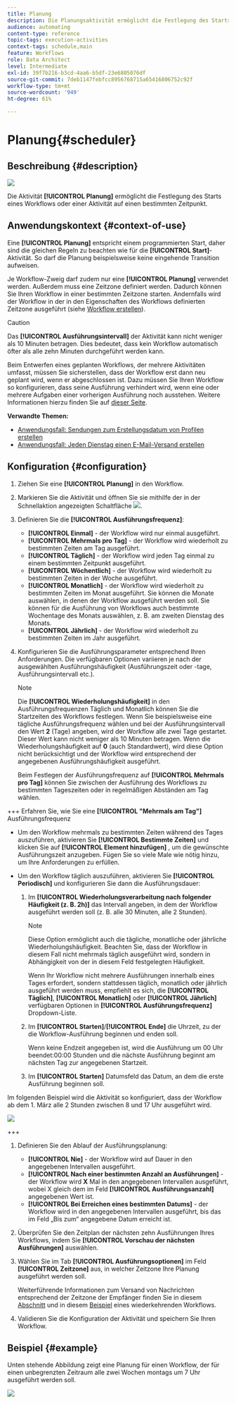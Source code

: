 ```yaml
---
title: Planung
description: Die Planungsaktivität ermöglicht die Festlegung des Starts eines Workflows oder einer Aktivität auf einen bestimmten Zeitpunkt.
audience: automating
content-type: reference
topic-tags: execution-activities
context-tags: schedule,main
feature: Workflows
role: Data Architect
level: Intermediate
exl-id: 39f7b216-b3cd-4aa6-b5df-23e6805076df
source-git-commit: 7deb1147febfcc8956768715a65416806752c92f
workflow-type: tm+mt
source-wordcount: '949'
ht-degree: 61%

---
```


# Planung{#scheduler}

## Beschreibung {#description}

![](assets/scheduler.png)

Die Aktivität **[!UICONTROL Planung]** ermöglicht die Festlegung des Starts eines Workflows oder einer Aktivität auf einen bestimmten Zeitpunkt.

## Anwendungskontext {#context-of-use}

Eine **[!UICONTROL Planung]** entspricht einem programmierten Start, daher sind die gleichen Regeln zu beachten wie für die **[!UICONTROL Start]**-Aktivität. So darf die Planung beispielsweise keine eingehende Transition aufweisen.

Je Workflow-Zweig darf zudem nur eine **[!UICONTROL Planung]** verwendet werden. Außerdem muss eine Zeitzone definiert werden. Dadurch können Sie Ihren Workflow in einer bestimmten Zeitzone starten. Andernfalls wird der Workflow in der in den Eigenschaften des Workflows definierten Zeitzone ausgeführt (siehe [Workflow erstellen](../../automating/using/building-a-workflow.md)).

>[!CAUTION]
>
>Das **[!UICONTROL Ausführungsintervall]** der Aktivität kann nicht weniger als 10 Minuten betragen. Dies bedeutet, dass kein Workflow automatisch öfter als alle zehn Minuten durchgeführt werden kann.

Beim Entwerfen eines geplanten Workflows, der mehrere Aktivitäten umfasst, müssen Sie sicherstellen, dass der Workflow erst dann neu geplant wird, wenn er abgeschlossen ist. Dazu müssen Sie Ihren Workflow so konfigurieren, dass seine Ausführung verhindert wird, wenn eine oder mehrere Aufgaben einer vorherigen Ausführung noch ausstehen. Weitere Informationen hierzu finden Sie auf [dieser Seite](../../automating/using/scheduled-workflows-execution.md).

**Verwandte Themen:**

* [Anwendungsfall: Sendungen zum Erstellungsdatum von Profilen erstellen](../../automating/using/workflow-creation-date-query.md)
* [Anwendungsfall: Jeden Dienstag einen E-Mail-Versand erstellen](../../automating/using/workflow-weekly-offer.md)

## Konfiguration {#configuration}

1. Ziehen Sie eine **[!UICONTROL Planung]** in den Workflow.
1. Markieren Sie die Aktivität und öffnen Sie sie mithilfe der in der Schnellaktion angezeigten Schaltfläche ![](assets/edit_darkgrey-24px.png).
1. Definieren Sie die **[!UICONTROL Ausführungsfrequenz]**:

   * **[!UICONTROL Einmal]** - der Workflow wird nur einmal ausgeführt.
   * **[!UICONTROL Mehrmals pro Tag]** - der Workflow wird wiederholt zu bestimmten Zeiten am Tag ausgeführt.
   * **[!UICONTROL Täglich]** - der Workflow wird jeden Tag einmal zu einem bestimmten Zeitpunkt ausgeführt.
   * **[!UICONTROL Wöchentlich]** - der Workflow wird wiederholt zu bestimmten Zeiten in der Woche ausgeführt.
   * **[!UICONTROL Monatlich]** - der Workflow wird wiederholt zu bestimmten Zeiten im Monat ausgeführt. Sie können die Monate auswählen, in denen der Workflow ausgeführt werden soll. Sie können für die Ausführung von Workflows auch bestimmte Wochentage des Monats auswählen, z. B. am zweiten Dienstag des Monats.
   * **[!UICONTROL Jährlich]** - der Workflow wird wiederholt zu bestimmten Zeiten im Jahr ausgeführt.

1. Konfigurieren Sie die Ausführungsparameter entsprechend Ihren Anforderungen. Die verfügbaren Optionen variieren je nach der ausgewählten Ausführungshäufigkeit (Ausführungszeit oder -tage, Ausführungsintervall etc.).

   >[!NOTE]
   >
   >Die **[!UICONTROL Wiederholungshäufigkeit]** in den Ausführungsfrequenzen Täglich und Monatlich können Sie die Startzeiten des Workflows festlegen. Wenn Sie beispielsweise eine tägliche Ausführungsfrequenz wählen und bei der Ausführungsintervall den Wert **2** (Tage) angeben, wird der Workflow alle zwei Tage gestartet. Dieser Wert kann nicht weniger als 10 Minuten betragen. Wenn die Wiederholungshäufigkeit auf **0** (auch Standardwert), wird diese Option nicht berücksichtigt und der Workflow wird entsprechend der angegebenen Ausführungshäufigkeit ausgeführt.

   Beim Festlegen der Ausführungsfrequenz auf **[!UICONTROL Mehrmals pro Tag]** können Sie zwischen der Ausführung des Workflows zu bestimmten Tageszeiten oder in regelmäßigen Abständen am Tag wählen.

+++ Erfahren Sie, wie Sie eine **[!UICONTROL &quot;Mehrmals am Tag&quot;]** Ausführungsfrequenz

   * Um den Workflow mehrmals zu bestimmten Zeiten während des Tages auszuführen, aktivieren Sie **[!UICONTROL Bestimmte Zeiten]** und klicken Sie auf **[!UICONTROL Element hinzufügen]** , um die gewünschte Ausführungszeit anzugeben. Fügen Sie so viele Male wie nötig hinzu, um Ihre Anforderungen zu erfüllen.

   * Um den Workflow täglich auszuführen, aktivieren Sie **[!UICONTROL Periodisch]** und konfigurieren Sie dann die Ausführungsdauer:

      1. Im **[!UICONTROL Wiederholungsverarbeitung nach folgender Häufigkeit (z. B. 2h)]** das Intervall angeben, in dem der Workflow ausgeführt werden soll (z. B. alle 30 Minuten, alle 2 Stunden).

         >[!NOTE]
         >
         >Diese Option ermöglicht auch die tägliche, monatliche oder jährliche Wiederholungshäufigkeit. Beachten Sie, dass der Workflow in diesem Fall nicht mehrmals täglich ausgeführt wird, sondern in Abhängigkeit von der in diesem Feld festgelegten Häufigkeit.
         >
         > Wenn Ihr Workflow nicht mehrere Ausführungen innerhalb eines Tages erfordert, sondern stattdessen täglich, monatlich oder jährlich ausgeführt werden muss, empfiehlt es sich, die **[!UICONTROL Täglich]**, **[!UICONTROL Monatlich]** oder **[!UICONTROL Jährlich]** verfügbaren Optionen in **[!UICONTROL Ausführungsfrequenz]** Dropdown-Liste.

      1. Im **[!UICONTROL Starten]**/**[!UICONTROL Ende]** die Uhrzeit, zu der die Workflow-Ausführung beginnen und enden soll.

         Wenn keine Endzeit angegeben ist, wird die Ausführung um 00 Uhr beendet:00:00 Stunden und die nächste Ausführung beginnt am nächsten Tag zur angegebenen Startzeit.

      1. Im **[!UICONTROL Starten]** Datumsfeld das Datum, an dem die erste Ausführung beginnen soll.

   Im folgenden Beispiel wird die Aktivität so konfiguriert, dass der Workflow ab dem 1. März alle 2 Stunden zwischen 8 und 17 Uhr ausgeführt wird.

   ![](assets/wkf_scheduler_day.png)

+++

1. Definieren Sie den Ablauf der Ausführungsplanung:

   * **[!UICONTROL Nie]** - der Workflow wird auf Dauer in den angegebenen Intervallen ausgeführt.
   * **[!UICONTROL Nach einer bestimmten Anzahl an Ausführungen]** - der Workflow wird **X** Mal in den angegebenen Intervallen ausgeführt, wobei X gleich dem im Feld **[!UICONTROL Ausführungsanzahl]** angegebenen Wert ist.
   * **[!UICONTROL Bei Erreichen eines bestimmten Datums]** - der Workflow wird in den angegebenen Intervallen ausgeführt, bis das im Feld „Bis zum“ angegebene Datum erreicht ist.

1. Überprüfen Sie den Zeitplan der nächsten zehn Ausführungen Ihres Workflows, indem Sie **[!UICONTROL Vorschau der nächsten Ausführungen]** auswählen.

1. Wählen Sie im Tab **[!UICONTROL Ausführungsoptionen]** im Feld **[!UICONTROL Zeitzone]** aus, in welcher Zeitzone Ihre Planung ausgeführt werden soll.

   Weiterführende Informationen zum Versand von Nachrichten entsprechend der Zeitzone der Empfänger finden Sie in diesem [Abschnitt](../../sending/using/sending-messages-at-the-recipient-s-time-zone.md) und in diesem [Beispiel](../../automating/using/recurring-push-notifications.md) eines wiederkehrenden Workflows.

1. Validieren Sie die Konfiguration der Aktivität und speichern Sie Ihren Workflow.

## Beispiel  {#example}

Unten stehende Abbildung zeigt eine Planung für einen Workflow, der für einen unbegrenzten Zeitraum alle zwei Wochen montags um 7 Uhr ausgeführt werden soll.

![](assets/wkf_scheduler_example.png)
